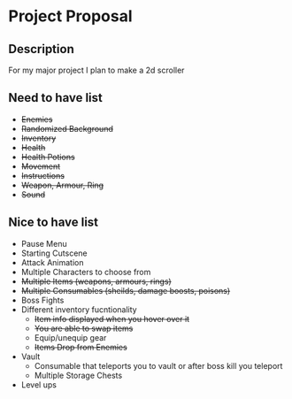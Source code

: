 # Project Proposal

## Description

For my major project I plan to make a 2d scroller

## Need to have list

- ~~Enemies~~
- ~~Randomized Background~~
- ~~Inventory~~
- ~~Health~~
- ~~Health Potions~~
- ~~Movement~~
- ~~Instructions~~
- ~~Weapon, Armour, Ring~~
- ~~Sound~~

## Nice to have list

- Pause Menu
- Starting Cutscene
- Attack Animation
- Multiple Characters to choose from
- ~~Multiple Items (weapons, armours, rings)~~
- ~~Multiple Consumables (sheilds, damage boosts, poisons)~~
- Boss Fights
- Different inventory fucntionality
    - ~~Item info displayed when you hover over it~~
    - ~~You are able to swap items~~
    - Equip/unequip gear
    - ~~Items Drop from Enemies~~
- Vault
    - Consumable that teleports you to vault or after boss kill you teleport
    - Multiple Storage Chests
- Level ups

